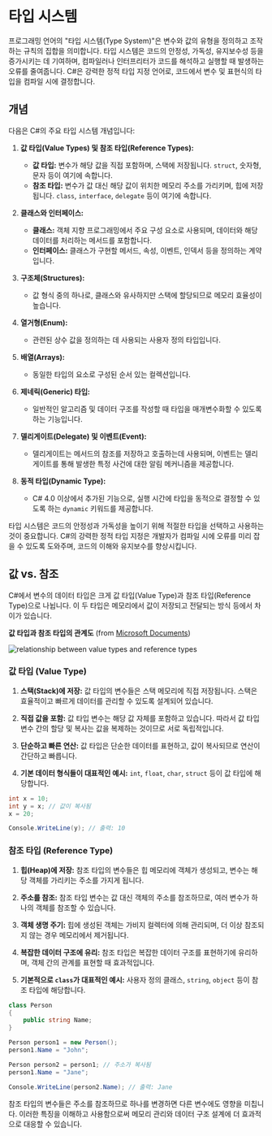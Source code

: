 # 타입 시스템

프로그래밍 언어의 "타입 시스템(Type System)"은 변수와 값의 유형을 정의하고 조작하는 규칙의 집합을 의미합니다. 타입 시스템은 코드의 안정성, 가독성, 유지보수성 등을 증가시키는 데 기여하며, 컴파일러나 인터프리터가 코드를 해석하고 실행할 때 발생하는 오류를 줄여줍니다. C#은 강력한 정적 타입 지정 언어로, 코드에서 변수 및 표현식의 타입을 컴파일 시에 결정합니다.

## 개념

다음은 C#의 주요 타입 시스템 개념입니다:

1. **값 타입(Value Types) 및 참조 타입(Reference Types):**
    - **값 타입:** 변수가 해당 값을 직접 포함하며, 스택에 저장됩니다. `struct`, 숫자형, 문자 등이 여기에 속합니다.
    - **참조 타입:** 변수가 값 대신 해당 값이 위치한 메모리 주소를 가리키며, 힙에 저장됩니다. `class`, `interface`, `delegate` 등이 여기에 속합니다.

2. **클래스와 인터페이스:**
    - **클래스:** 객체 지향 프로그래밍에서 주요 구성 요소로 사용되며, 데이터와 해당 데이터를 처리하는 메서드를 포함합니다.
    - **인터페이스:** 클래스가 구현할 메서드, 속성, 이벤트, 인덱서 등을 정의하는 계약입니다.

3. **구조체(Structures):**
    - 값 형식 중의 하나로, 클래스와 유사하지만 스택에 할당되므로 메모리 효율성이 높습니다.

4. **열거형(Enum):**
    - 관련된 상수 값을 정의하는 데 사용되는 사용자 정의 타입입니다.

5. **배열(Arrays):**
    - 동일한 타입의 요소로 구성된 순서 있는 컬렉션입니다.

6. **제네릭(Generic) 타입:**
    - 일반적인 알고리즘 및 데이터 구조를 작성할 때 타입을 매개변수화할 수 있도록 하는 기능입니다.

7. **델리게이트(Delegate) 및 이벤트(Event):**
    - 델리게이트는 메서드의 참조를 저장하고 호출하는데 사용되며, 이벤트는 델리게이트를 통해 발생한 특정 사건에 대한 알림 메커니즘을 제공합니다.

8. **동적 타입(Dynamic Type):**
    - C# 4.0 이상에서 추가된 기능으로, 실행 시간에 타입을 동적으로 결정할 수 있도록 하는 `dynamic` 키워드를 제공합니다.

타입 시스템은 코드의 안정성과 가독성을 높이기 위해 적절한 타입을 선택하고 사용하는 것이 중요합니다. C#의 강력한 정적 타입 지정은 개발자가 컴파일 시에 오류를 미리 잡을 수 있도록 도와주며, 코드의 이해와 유지보수를 향상시킵니다.

## 값 vs. 참조

C#에서 변수의 데이터 타입은 크게 값 타입(Value Type)과 참조 타입(Reference Type)으로 나뉩니다. 이 두 타입은 메모리에서 값이 저장되고 전달되는 방식 등에서 차이가 있습니다.

**값 타입과 참조 타입의 관계도** (from [Microsoft Documents](https://learn.microsoft.com/en-us/dotnet/csharp/fundamentals/types/))

![relationship between value types and reference types](https://learn.microsoft.com/en-us/dotnet/csharp/programming-guide/types/media/index/value-reference-types-common-type-system.png)

### 값 타입 (Value Type)

1. **스택(Stack)에 저장:** 값 타입의 변수들은 스택 메모리에 직접 저장됩니다. 스택은 효율적이고 빠르게 데이터를 관리할 수 있도록 설계되어 있습니다.

2. **직접 값을 포함:** 값 타입 변수는 해당 값 자체를 포함하고 있습니다. 따라서 값 타입 변수 간의 할당 및 복사는 값을 복제하는 것이므로 서로 독립적입니다.

3. **단순하고 빠른 연산:** 값 타입은 단순한 데이터를 표현하고, 값이 복사되므로 연산이 간단하고 빠릅니다.

4. **기본 데이터 형식들이 대표적인 예시:** `int`, `float`, `char`, `struct` 등이 값 타입에 해당합니다.

```csharp
int x = 10;
int y = x; // 값이 복사됨
x = 20;

Console.WriteLine(y); // 출력: 10
```

### 참조 타입 (Reference Type)

1. **힙(Heap)에 저장:** 참조 타입의 변수들은 힙 메모리에 객체가 생성되고, 변수는 해당 객체를 가리키는 주소를 가지게 됩니다.

2. **주소를 참조:** 참조 타입 변수는 값 대신 객체의 주소를 참조하므로, 여러 변수가 하나의 객체를 참조할 수 있습니다.

3. **객체 생명 주기:** 힙에 생성된 객체는 가비지 컬렉터에 의해 관리되며, 더 이상 참조되지 않는 경우 메모리에서 제거됩니다.

4. **복잡한 데이터 구조에 유리:** 참조 타입은 복잡한 데이터 구조를 표현하기에 유리하며, 객체 간의 관계를 표현할 때 효과적입니다.

5. **기본적으로 `class`가 대표적인 예시:** 사용자 정의 클래스, `string`, `object` 등이 참조 타입에 해당합니다.

```csharp
class Person
{
    public string Name;
}

Person person1 = new Person();
person1.Name = "John";

Person person2 = person1; // 주소가 복사됨
person1.Name = "Jane";

Console.WriteLine(person2.Name); // 출력: Jane
```

참조 타입의 변수들은 주소를 참조하므로 하나를 변경하면 다른 변수에도 영향을 미칩니다. 이러한 특징을 이해하고 사용함으로써 메모리 관리와 데이터 구조 설계에 더 효과적으로 대응할 수 있습니다.
